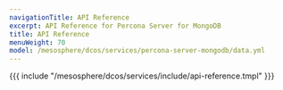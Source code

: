 ```yaml
---
navigationTitle: API Reference
excerpt: API Reference for Percona Server for MongoDB
title: API Reference
menuWeight: 70
model: /mesosphere/dcos/services/percona-server-mongodb/data.yml
---
```


{{{ include "/mesosphere/dcos/services/include/api-reference.tmpl" }}}
